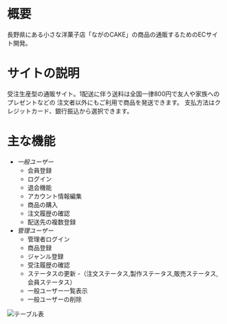 # 概要

長野県にある小さな洋菓子店「ながのCAKE」の商品の通販するためのECサイト開発。

# サイトの説明

受注生産型の通販サイト。1配送に伴う送料は全国一律800円で友人や家族へのプレゼントなどの
注文者以外にもご利用で商品を発送できます。
支払方法はクレジットカード、銀行振込から選択できます。

# 主な機能

- *一般ユーザー*
  - 会員登録
  - ログイン
  - 退会機能
  - アカウント情報編集
  - 商品の購入
  - 注文履歴の確認
  - 配送先の複数登録
- *管理ユーザー*
  - 管理者ログイン
  - 商品登録
  - ジャンル登録
  - 受注履歴の確認
  - ステータスの更新
  -（注文ステータス,製作ステータス,販売ステータス,会員ステータス）
  - 一般ユーザー一覧表示
  - 一般ユーザーの削除

![テーブル表](https://user-images.githubusercontent.com/108505397/186578291-53f296ce-c15b-48ad-a83c-3b2ec0762be2.png)
